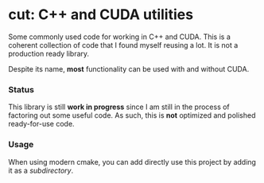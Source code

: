 # cut: C++ and CUDA utilities

Some commonly used code for working in C++ and CUDA. This is a coherent collection of code that I found myself reusing a lot. It is not a production ready library.

Despite its name, **most** functionality can be used with and without CUDA.

### Status

This library is still **work in progress** since I am still in the process of factoring out some useful code. As such, this is **not** optimized and polished ready-for-use code.

### Usage

When using modern cmake, you can add directly use this project by adding it as a _subdirectory_.
